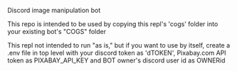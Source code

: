 Discord image manipulation bot

This repo is intended to be used by copying this repl's 'cogs' folder into your existing bot's "COGS" folder

This repl not intended to run "as is," but if you want to use by itself, create a .env file in top level with your discord token as 'dTOKEN', Pixabay.com API token as PIXABAY_API_KEY and BOT owner's discord user id as OWNERid
